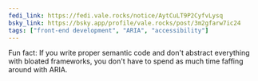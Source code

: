 ```yaml
---
fedi_link: https://fedi.vale.rocks/notice/AytCuLT9P2CyfvLysq
bsky_link: https://bsky.app/profile/vale.rocks/post/3m2gfarw7ic24
tags: ["front-end development", "ARIA", "accessibility"]
---
```


Fun fact: If you write proper semantic code and don't abstract everything with bloated frameworks, you don't have to spend as much time faffing around with ARIA.
